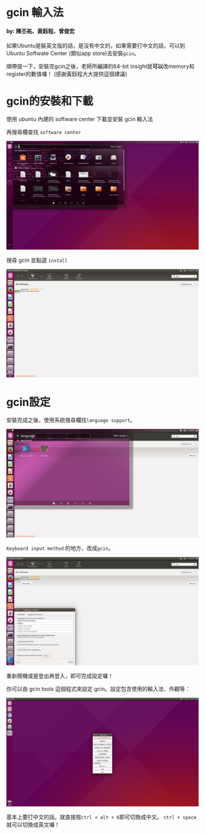 # gcin 輸入法

#### by: 陳丕祐、黃鈺程、曾俊宏

如果Ubuntu是裝英文版的話，是沒有中文的，如果需要打中文的話，可以到Ubuntu Softwate Center
(類似app store)去安裝`gcin`。

順帶提一下，安裝完gcin之後，老師所編譯的64-bit insight就**可以**改memory和register的數值囉！
(感謝黃鈺程大大提供這個建議)

# gcin的安裝和下載

使用 ubuntu 內建的 software center 下載並安裝 gcin 輸入法

再搜尋欄查找 `software center`

![software center](./picture/software%20center.png)

搜尋 gcin 並點選 `install`

![gcin](./picture/gcin.png?raw=true)

# gcin設定

安裝完成之後，使用系統搜尋欄找`language support`。

![language](./picture/language.png?raw=true)

`Keyboard input method` 的地方，改成`gcin`。

![setting](./picture/select%20gcin.png?raw=true)

重新開機或是登出再登入，即可完成設定囉！

你可以由 gcin tools 這個程式來設定 gcin。設定包含使用的輸入法、外觀等：

![gcin_tools](./picture/setting.png?raw=true)

基本上要打中文的話，就直接按`ctrl + alt + 6`即可切換成中文。
`ctrl + space`就可以切換成英文囉！
